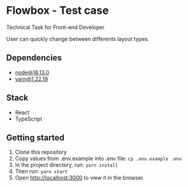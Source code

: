 # Flowbox - Test case
Technical Task for Front-end Developer

User can quickly change between differents layout types.

## Dependencies

- node@18.13.0
- yarn@1.22.19

## Stack
- React
- TypeScript

## Getting started

1) Clone this repository
2) Copy values from .env.example into .env file: `cp .env.example .env`
3) In the project directory, run: `yarn install`
4) Then run: `yarn start`
5) Open [http://localhost:3000](http://localhost:3000) to view it in the browser.